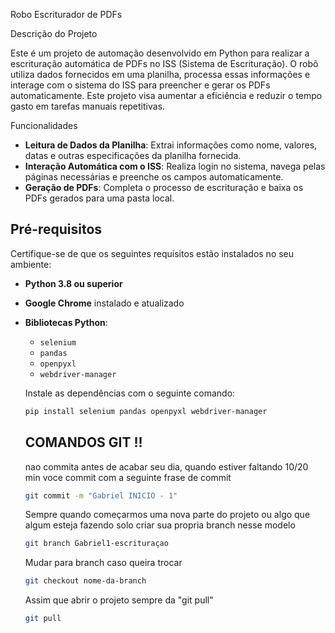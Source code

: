 Robo Escriturador de PDFs

Descrição do Projeto

Este é um projeto de automação desenvolvido em Python para realizar a escrituração automática de PDFs no ISS (Sistema de Escrituração). O robô utiliza dados fornecidos em uma planilha, processa essas informações e interage com o sistema do ISS para preencher e gerar os PDFs automaticamente. Este projeto visa aumentar a eficiência e reduzir o tempo gasto em tarefas manuais repetitivas.

Funcionalidades

- **Leitura de Dados da Planilha**: Extrai informações como nome, valores, datas e outras especificações da planilha fornecida.
- **Interação Automática com o ISS**: Realiza login no sistema, navega pelas páginas necessárias e preenche os campos automaticamente.
- **Geração de PDFs**: Completa o processo de escrituração e baixa os PDFs gerados para uma pasta local.

## Pré-requisitos

Certifique-se de que os seguintes requisitos estão instalados no seu ambiente:

- **Python 3.8 ou superior**
- **Google Chrome** instalado e atualizado
- **Bibliotecas Python**:
  - `selenium`
  - `pandas`
  - `openpyxl`
  - `webdriver-manager`

  Instale as dependências com o seguinte comando:

  ```bash
  pip install selenium pandas openpyxl webdriver-manager
  ```
  
  ## COMANDOS GIT !!

  nao commita antes de acabar seu dia, quando estiver faltando 10/20 min voce commit com a seguinte frase de commit
  
  ```bash
  git commit -m "Gabriel INICIO - 1"
  ```
  Sempre quando começarmos uma nova parte do projeto ou algo que algum esteja fazendo solo criar sua propria branch nesse modelo
  ```bash
  git branch Gabriel1-escrituraçao
  ```
  Mudar para branch caso queira trocar
  ```bash
  git checkout nome-da-branch
  ```  
  Assim que abrir o projeto sempre da "git pull"
  ```bash
  git pull
  ```
  
  
